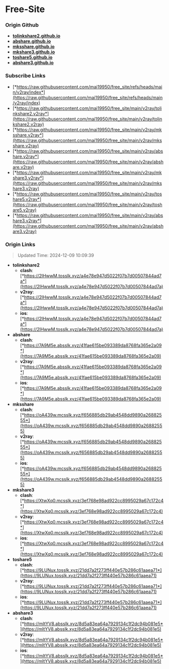 # Free-Site

### Origin Github

- [**tolinkshare2.github.io**](https://github.com/tolinkshare2/tolinkshare2.github.io)
- [**abshare.github.io**](https://github.com/abshare/abshare.github.io)
- [**mksshare.github.io**](https://github.com/mksshare/mksshare.github.io)
- [**mkshare3.github.io**](https://github.com/mkshare3/mkshare3.github.io)
- [**toshare5.github.io**](https://github.com/toshare5/toshare5.github.io)
- [**abshare3.github.io**](https://github.com/abshare3/abshare3.github.io)

### Subscribe Links

- [*https://raw.githubusercontent.com/mai19950/free_site/refs/heads/main/v2ray/index*](https://raw.githubusercontent.com/mai19950/free_site/refs/heads/main/v2ray/index)
- [*https://raw.githubusercontent.com/mai19950/free_site/main/v2ray/tolinkshare2.v2ray*](https://raw.githubusercontent.com/mai19950/free_site/main/v2ray/tolinkshare2.v2ray)
- [*https://raw.githubusercontent.com/mai19950/free_site/main/v2ray/mksshare.v2ray*](https://raw.githubusercontent.com/mai19950/free_site/main/v2ray/mksshare.v2ray)
- [*https://raw.githubusercontent.com/mai19950/free_site/main/v2ray/abshare.v2ray*](https://raw.githubusercontent.com/mai19950/free_site/main/v2ray/abshare.v2ray)
- [*https://raw.githubusercontent.com/mai19950/free_site/main/v2ray/mkshare3.v2ray*](https://raw.githubusercontent.com/mai19950/free_site/main/v2ray/mkshare3.v2ray)
- [*https://raw.githubusercontent.com/mai19950/free_site/main/v2ray/toshare5.v2ray*](https://raw.githubusercontent.com/mai19950/free_site/main/v2ray/toshare5.v2ray)
- [*https://raw.githubusercontent.com/mai19950/free_site/main/v2ray/abshare3.v2ray*](https://raw.githubusercontent.com/mai19950/free_site/main/v2ray/abshare3.v2ray)

### Origin Links

> Updated Time: 2024-12-09 10:09:39

- **tolinkshare2**
  - **clash**: [*https://2lHwwM.tosslk.xyz/a4e78e947d5022f07b7d00507844ad7a*](https://2lHwwM.tosslk.xyz/a4e78e947d5022f07b7d00507844ad7a)
  - **v2ray**: [*https://2lHwwM.tosslk.xyz/a4e78e947d5022f07b7d00507844ad7a*](https://2lHwwM.tosslk.xyz/a4e78e947d5022f07b7d00507844ad7a)
  - **ios**: [*https://2lHwwM.tosslk.xyz/a4e78e947d5022f07b7d00507844ad7a*](https://2lHwwM.tosslk.xyz/a4e78e947d5022f07b7d00507844ad7a)
- **abshare**
  - **clash**: [*https://7A9M5e.absslk.xyz/41fae615be093389da8768fa365e2a09*](https://7A9M5e.absslk.xyz/41fae615be093389da8768fa365e2a09)
  - **v2ray**: [*https://7A9M5e.absslk.xyz/41fae615be093389da8768fa365e2a09*](https://7A9M5e.absslk.xyz/41fae615be093389da8768fa365e2a09)
  - **ios**: [*https://7A9M5e.absslk.xyz/41fae615be093389da8768fa365e2a09*](https://7A9M5e.absslk.xyz/41fae615be093389da8768fa365e2a09)
- **mksshare**
  - **clash**: [*https://oA439w.mcsslk.xyz/f656885db29ab4548dd9890a26882555*](https://oA439w.mcsslk.xyz/f656885db29ab4548dd9890a26882555)
  - **v2ray**: [*https://oA439w.mcsslk.xyz/f656885db29ab4548dd9890a26882555*](https://oA439w.mcsslk.xyz/f656885db29ab4548dd9890a26882555)
  - **ios**: [*https://oA439w.mcsslk.xyz/f656885db29ab4548dd9890a26882555*](https://oA439w.mcsslk.xyz/f656885db29ab4548dd9890a26882555)
- **mkshare3**
  - **clash**: [*https://XtwXq0.mcsslk.xyz/3ef768e98ad922cc8995029a67c172c4*](https://XtwXq0.mcsslk.xyz/3ef768e98ad922cc8995029a67c172c4)
  - **v2ray**: [*https://XtwXq0.mcsslk.xyz/3ef768e98ad922cc8995029a67c172c4*](https://XtwXq0.mcsslk.xyz/3ef768e98ad922cc8995029a67c172c4)
  - **ios**: [*https://XtwXq0.mcsslk.xyz/3ef768e98ad922cc8995029a67c172c4*](https://XtwXq0.mcsslk.xyz/3ef768e98ad922cc8995029a67c172c4)
- **toshare5**
  - **clash**: [*https://9LUNux.tosslk.xyz/21dd7a2f273ff440e57b286c61aaea71*](https://9LUNux.tosslk.xyz/21dd7a2f273ff440e57b286c61aaea71)
  - **v2ray**: [*https://9LUNux.tosslk.xyz/21dd7a2f273ff440e57b286c61aaea71*](https://9LUNux.tosslk.xyz/21dd7a2f273ff440e57b286c61aaea71)
  - **ios**: [*https://9LUNux.tosslk.xyz/21dd7a2f273ff440e57b286c61aaea71*](https://9LUNux.tosslk.xyz/21dd7a2f273ff440e57b286c61aaea71)
- **abshare3**
  - **clash**: [*https://mItYV8.absslk.xyz/8d5a83ea64a7929134c1f2dc94b081e5*](https://mItYV8.absslk.xyz/8d5a83ea64a7929134c1f2dc94b081e5)
  - **v2ray**: [*https://mItYV8.absslk.xyz/8d5a83ea64a7929134c1f2dc94b081e5*](https://mItYV8.absslk.xyz/8d5a83ea64a7929134c1f2dc94b081e5)
  - **ios**: [*https://mItYV8.absslk.xyz/8d5a83ea64a7929134c1f2dc94b081e5*](https://mItYV8.absslk.xyz/8d5a83ea64a7929134c1f2dc94b081e5)
